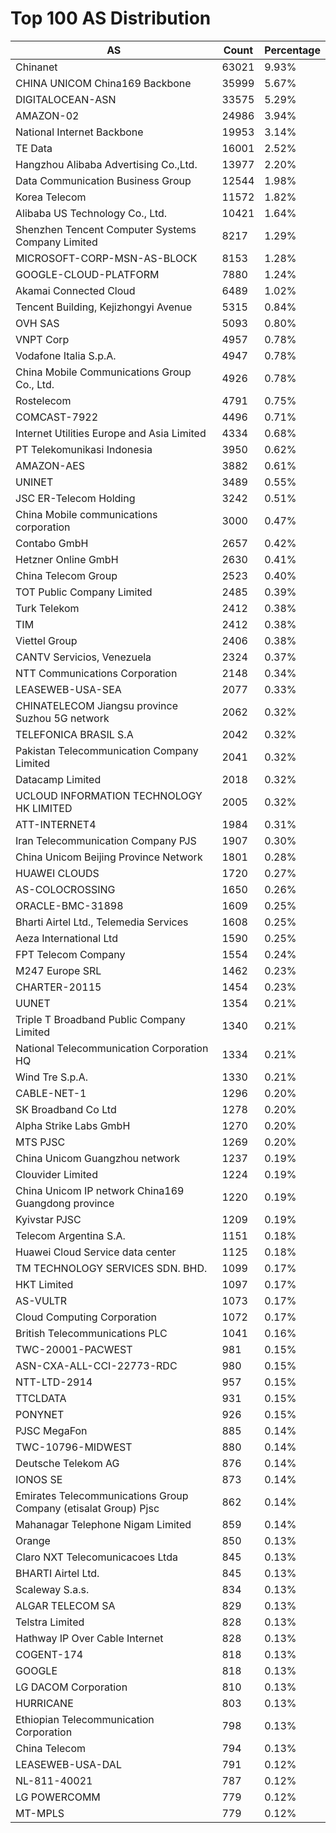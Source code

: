 # Top 100 AS Distribution
| AS | Count | Percentage |
|----|----|----|
| Chinanet | 63021 | 9.93% |
| CHINA UNICOM China169 Backbone | 35999 | 5.67% |
| DIGITALOCEAN-ASN | 33575 | 5.29% |
| AMAZON-02 | 24986 | 3.94% |
| National Internet Backbone | 19953 | 3.14% |
| TE Data | 16001 | 2.52% |
| Hangzhou Alibaba Advertising Co.,Ltd. | 13977 | 2.20% |
| Data Communication Business Group | 12544 | 1.98% |
| Korea Telecom | 11572 | 1.82% |
| Alibaba US Technology Co., Ltd. | 10421 | 1.64% |
| Shenzhen Tencent Computer Systems Company Limited | 8217 | 1.29% |
| MICROSOFT-CORP-MSN-AS-BLOCK | 8153 | 1.28% |
| GOOGLE-CLOUD-PLATFORM | 7880 | 1.24% |
| Akamai Connected Cloud | 6489 | 1.02% |
| Tencent Building, Kejizhongyi Avenue | 5315 | 0.84% |
| OVH SAS | 5093 | 0.80% |
| VNPT Corp | 4957 | 0.78% |
| Vodafone Italia S.p.A. | 4947 | 0.78% |
| China Mobile Communications Group Co., Ltd. | 4926 | 0.78% |
| Rostelecom | 4791 | 0.75% |
| COMCAST-7922 | 4496 | 0.71% |
| Internet Utilities Europe and Asia Limited | 4334 | 0.68% |
| PT Telekomunikasi Indonesia | 3950 | 0.62% |
| AMAZON-AES | 3882 | 0.61% |
| UNINET | 3489 | 0.55% |
| JSC ER-Telecom Holding | 3242 | 0.51% |
| China Mobile communications corporation | 3000 | 0.47% |
| Contabo GmbH | 2657 | 0.42% |
| Hetzner Online GmbH | 2630 | 0.41% |
| China Telecom Group | 2523 | 0.40% |
| TOT Public Company Limited | 2485 | 0.39% |
| Turk Telekom | 2412 | 0.38% |
| TIM | 2412 | 0.38% |
| Viettel Group | 2406 | 0.38% |
| CANTV Servicios, Venezuela | 2324 | 0.37% |
| NTT Communications Corporation | 2148 | 0.34% |
| LEASEWEB-USA-SEA | 2077 | 0.33% |
| CHINATELECOM Jiangsu province Suzhou 5G network | 2062 | 0.32% |
| TELEFONICA BRASIL S.A | 2042 | 0.32% |
| Pakistan Telecommunication Company Limited | 2041 | 0.32% |
| Datacamp Limited | 2018 | 0.32% |
| UCLOUD INFORMATION TECHNOLOGY HK LIMITED | 2005 | 0.32% |
| ATT-INTERNET4 | 1984 | 0.31% |
| Iran Telecommunication Company PJS | 1907 | 0.30% |
| China Unicom Beijing Province Network | 1801 | 0.28% |
| HUAWEI CLOUDS | 1720 | 0.27% |
| AS-COLOCROSSING | 1650 | 0.26% |
| ORACLE-BMC-31898 | 1609 | 0.25% |
| Bharti Airtel Ltd., Telemedia Services | 1608 | 0.25% |
| Aeza International Ltd | 1590 | 0.25% |
| FPT Telecom Company | 1554 | 0.24% |
| M247 Europe SRL | 1462 | 0.23% |
| CHARTER-20115 | 1454 | 0.23% |
| UUNET | 1354 | 0.21% |
| Triple T Broadband Public Company Limited | 1340 | 0.21% |
| National Telecommunication Corporation HQ | 1334 | 0.21% |
| Wind Tre S.p.A. | 1330 | 0.21% |
| CABLE-NET-1 | 1296 | 0.20% |
| SK Broadband Co Ltd | 1278 | 0.20% |
| Alpha Strike Labs GmbH | 1270 | 0.20% |
| MTS PJSC | 1269 | 0.20% |
| China Unicom Guangzhou network | 1237 | 0.19% |
| Clouvider Limited | 1224 | 0.19% |
| China Unicom IP network China169 Guangdong province | 1220 | 0.19% |
| Kyivstar PJSC | 1209 | 0.19% |
| Telecom Argentina S.A. | 1151 | 0.18% |
| Huawei Cloud Service data center | 1125 | 0.18% |
| TM TECHNOLOGY SERVICES SDN. BHD. | 1099 | 0.17% |
| HKT Limited | 1097 | 0.17% |
| AS-VULTR | 1073 | 0.17% |
| Cloud Computing Corporation | 1072 | 0.17% |
| British Telecommunications PLC | 1041 | 0.16% |
| TWC-20001-PACWEST | 981 | 0.15% |
| ASN-CXA-ALL-CCI-22773-RDC | 980 | 0.15% |
| NTT-LTD-2914 | 957 | 0.15% |
| TTCLDATA | 931 | 0.15% |
| PONYNET | 926 | 0.15% |
| PJSC MegaFon | 885 | 0.14% |
| TWC-10796-MIDWEST | 880 | 0.14% |
| Deutsche Telekom AG | 876 | 0.14% |
| IONOS SE | 873 | 0.14% |
| Emirates Telecommunications Group Company (etisalat Group) Pjsc | 862 | 0.14% |
| Mahanagar Telephone Nigam Limited | 859 | 0.14% |
| Orange | 850 | 0.13% |
| Claro NXT Telecomunicacoes Ltda | 845 | 0.13% |
| BHARTI Airtel Ltd. | 845 | 0.13% |
| Scaleway S.a.s. | 834 | 0.13% |
| ALGAR TELECOM SA | 829 | 0.13% |
| Telstra Limited | 828 | 0.13% |
| Hathway IP Over Cable Internet | 828 | 0.13% |
| COGENT-174 | 818 | 0.13% |
| GOOGLE | 818 | 0.13% |
| LG DACOM Corporation | 810 | 0.13% |
| HURRICANE | 803 | 0.13% |
| Ethiopian Telecommunication Corporation | 798 | 0.13% |
| China Telecom | 794 | 0.13% |
| LEASEWEB-USA-DAL | 791 | 0.12% |
| NL-811-40021 | 787 | 0.12% |
| LG POWERCOMM | 779 | 0.12% |
| MT-MPLS | 779 | 0.12% |
